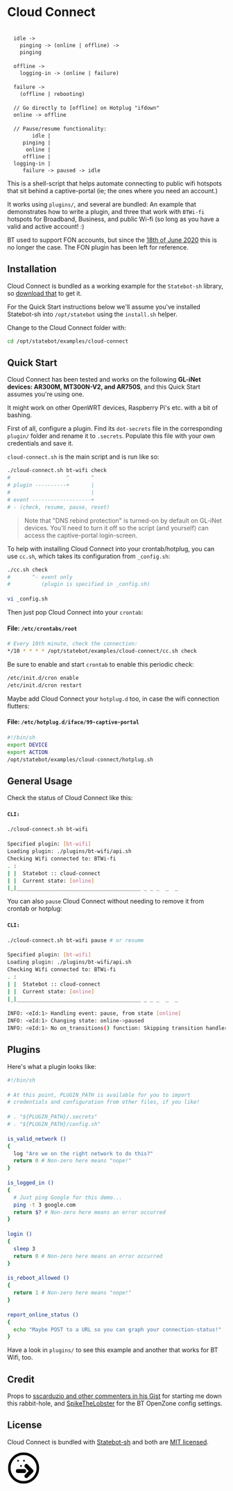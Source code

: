 # Cloud Connect

```

  idle ->
    pinging -> (online | offline) ->
    pinging

  offline ->
    logging-in -> (online | failure)

  failure ->
    (offline | rebooting)

  // Go directly to [offline] on Hotplug "ifdown"
  online -> offline

  // Pause/resume functionality:
        idle |
     pinging |
      online |
     offline |
  logging-in |
     failure -> paused -> idle

```

This is a shell-script that helps automate connecting to public wifi hotspots that sit behind a captive-portal (ie; the ones where you need an account.)

It works using `plugins/`, and several are bundled: An example that demonstrates how to write a plugin, and three that work with `BTWi-fi` hotspots for Broadband, Business, and public Wi-fi (so long as you have a valid and active account! :)

BT used to support FON accounts, but since the [18th of June 2020](plugins/bt-wifi-with-fon/README.md) this is no longer the case. The FON plugin has been left for reference.

## Installation

Cloud Connect is bundled as a working example for the `Statebot-sh` library, so [download that](https://github.com/shuckster/statebot-sh#quick-start) to get it.

For the Quick Start instructions below we'll assume you've installed Statebot-sh into `/opt/statebot` using the `install.sh` helper.

Change to the Cloud Connect folder with:

```sh
cd /opt/statebot/examples/cloud-connect
```

## Quick Start

Cloud Connect has been tested and works on the following **GL-iNet devices: AR300M, MT300N-V2, and AR750S**, and this Quick Start assumes you're using one.

It might work on other OpenWRT devices, Raspberry Pi's etc. with a bit of bashing.

First of all, configure a plugin. Find its `dot-secrets` file in the corresponding `plugin/` folder and rename it to `.secrets`. Populate this file with your own credentials and save it.

`cloud-connect.sh` is the main script and is run like so:

```sh
./cloud-connect.sh bt-wifi check
#                  ^       ^
# plugin ----------+       |
#                          |
# event -------------------+
# - (check, resume, pause, reset)
```

> Note that "DNS rebind protection" is turned-on by default on GL-iNet devices. You'll need to turn it off so the script (and yourself) can access the captive-portal login-screen.

To help with installing Cloud Connect into your crontab/hotplug, you can use `cc.sh`, which takes its configuration from `_config.sh`:

```sh
./cc.sh check
#       ^- event only
#          (plugin is specified in _config.sh)

vi _config.sh
```

Then just pop Cloud Connect into your `crontab`:

#### File: `/etc/crontabs/root`

```sh
# Every 10th minute, check the connection:
*/10 * * * * /opt/statebot/examples/cloud-connect/cc.sh check
```

Be sure to enable and start `crontab` to enable this periodic check:

```sh
/etc/init.d/cron enable
/etc/init.d/cron restart
```

Maybe add Cloud Connect your `hotplug.d` too, in case the wifi connection flutters:

#### File: `/etc/hotplug.d/iface/99-captive-portal`

```sh
#!/bin/sh
export DEVICE
export ACTION
/opt/statebot/examples/cloud-connect/hotplug.sh
```

## General Usage

Check the status of Cloud Connect like this:

#### `CLI:`

```sh
./cloud-connect.sh bt-wifi

Specified plugin: [bt-wifi]
Loading plugin: ./plugins/bt-wifi/api.sh
Checking Wifi connected to: BTWi-fi
. :
| |  Statebot :: cloud-connect
| |  Current state: [online]
|_|________________________________________ _ _ _  _  _
```

You can also `pause` Cloud Connect without needing to remove it from crontab or hotplug:

#### `CLI:`

```sh
./cloud-connect.sh bt-wifi pause # or resume

Specified plugin: [bt-wifi]
Loading plugin: ./plugins/bt-wifi/api.sh
Checking Wifi connected to: BTWi-fi
. :
| |  Statebot :: cloud-connect
| |  Current state: [online]
|_|________________________________________ _ _ _  _  _

INFO: <eId:1> Handling event: pause, from state [online]
INFO: <eId:1> Changing state: online->paused
INFO: <eId:1> No on_transitions() function: Skipping transition handlers
```

## Plugins

Here's what a plugin looks like:

```sh
#!/bin/sh

# At this point, PLUGIN_PATH is available for you to import
# credentials and configuration from other files, if you like!

# . "${PLUGIN_PATH}/.secrets"
# . "${PLUGIN_PATH}/config.sh"

is_valid_network ()
{
  log "Are we on the right network to do this?"
  return 0 # Non-zero here means "nope!"
}

is_logged_in ()
{
  # Just ping Google for this demo...
  ping -t 3 google.com
  return $? # Non-zero here means an error occurred
}

login ()
{
  sleep 3
  return 0 # Non-zero here means an error occurred
}

is_reboot_allowed ()
{
  return 1 # Non-zero here means "nope!"
}

report_online_status ()
{
  echo "Maybe POST to a URL so you can graph your connection-status!"
}
```

Have a look in `plugins/` to see this example and another that works for BT Wifi, too.

## Credit

Props to [sscarduzio and other commenters in his Gist](https://gist.github.com/sscarduzio/05ed0b41d6234530d724) for starting me down this rabbit-hole, and [SpikeTheLobster](https://gist.github.com/sscarduzio/05ed0b41d6234530d724#gistcomment-3336485) for the BT OpenZone config settings.


## License

Cloud Connect is bundled with [Statebot-sh](https://github.com/shuckster/statebot-sh/) and both are [MIT licensed](https://github.com/shuckster/statebot-sh/blob/master/LICENSE).

<img src="../../logo-small.png" width="75" />
